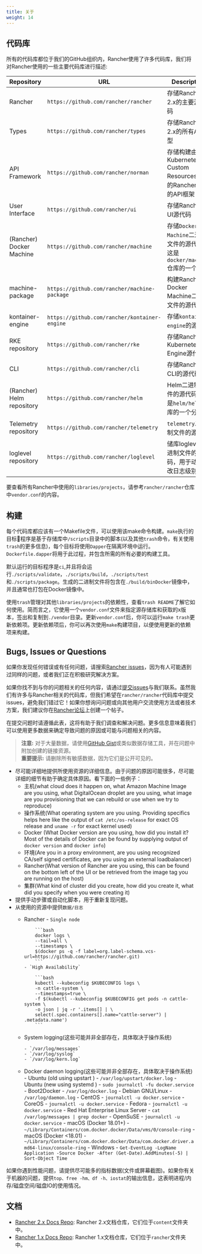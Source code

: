 ```yaml
---
title: 关于
weight: 14
---
```


## 代码库

所有的代码库都位于我们的GitHub组织内，Rancher使用了许多代码库，我们将对Rancher使用的一些主要代码库进行描述:

Repository | URL | Description
-----------|-----|-------------
Rancher | `https://github.com/rancher/rancher` | 存储Rancher 2.x的主要源代码
Types | `https://github.com/rancher/types` | 存储Rancher 2.x的所有API类型
API Framework | `https://github.com/rancher/norman` | 存储构建由Kubernetes Custom Resources支持的Rancher样式的API框架
User Interface | `https://github.com/rancher/ui` | 存储Rancher UI源代码
(Rancher) Docker Machine | `https://github.com/rancher/machine` | 存储`Docker Machine`二进制文件的源代码，这是`docker/machine`仓库的一个分支
machine-package | `https://github.com/rancher/machine-package` | 构建Rancher Docker Machine二进制文件的源代码
kontainer-engine | `https://github.com/rancher/kontainer-engine` | 存储`kontainer-engine`的源代码
RKE repository | `https://github.com/rancher/rke` | 存储Rancher Kubernetes Engine源代码
CLI | `https://github.com/rancher/cli` | 存储Rancher CLI的源代码
(Rancher) Helm repository | `https://github.com/rancher/helm` | Helm二进制文件的源代码。这是`helm/helm`仓库的一个分支
Telemetry repository | `https://github.com/rancher/telemetry` | `telemetry`二进制文件的源代码
loglevel repository | `https://github.com/rancher/loglevel` | 储库loglevel二进制文件的源代码，用于动态更改日志级别

要查看所有Rancher中使用的`libraries/projects`，请参考`rancher/rancher`仓库中`vendor.conf`的内容。

## 构建

每个代码库都应该有一个Makefile文件，可以使用该make命令构建。`make`执行的目标程序是基于存储库中`/scripts`目录中的脚本(以及其他`trash`命令，有关使用`trash`的更多信息)，每个目标将使用`Dapper`在隔离环境中运行。`Dockerfile.dapper`将用于此过程，并包含所需的所有必要的构建工具。

默认运行的目标程序是`ci`,并且将会运行`./scripts/validate`，`./scripts/build`，`./scripts/test`和`./scripts/package`。生成的二进制文件将包含在`./build/binDocker`镜像中，并且通常也打包在Docker镜像中。

使用`trash`管理对其他`libraries/projects`的依赖性，查看`trash README`了解它如何使用。简而言之，它使用一个`vendor.conf`文件来指定源存储库和获取的x版本，签出和复制到`./vendor`目录。更新`vendor.conf`后，你可以运行`make trash`更新依赖项。更新依赖项后，你可以再次使用`make`构建项目，以便使用更新的依赖项来构建。

## Bugs, Issues or Questions

如果你发现任何错误或有任何问题，请搜索[Rancher issues](https://github.com/rancher/rancher/issues)，因为有人可能遇到过同样的问题，或者我们正在积极研究解决方案。

如果你找不到与你的问题相关的任何内容，请通过[提交issues](https://github.com/rancher/rancher/issues/new)与我们联系。虽然我们有许多与Rancher相关的代码库，但我们希望在`rancher/rancher`代码库中提交issues，避免我们错过它！如果你想询问问题或向其他用户交流使用方法或者技术方案，我们建议你在[Rancher论坛](https://forums.cnrancher.com)上创建一个帖子。

在提交问题时请遵循此表，这将有助于我们调查和解决问题。更多信息意味着我们可以使用更多数据来确定导致问题的原因或可能与问题相关的内容。

>**注意:** 对于大量数据，请使用[GitHub Gist](https://gist.github.com/)或类似数据存储工具，并在问题中附加创建的链接资源。\
>**重要提示:** 请删除所有敏感数据，因为它们是公开可见的。

- 尽可能详细地提供所使用资源的详细信息。由于问题的原因可能很多，尽可能详细的细节有助于确定具体原因。看下面的一些例子：
  - 主机(what cloud does it happen on, what Amazon Machine Image are you using, what DigitalOcean droplet are you using, what image are you provisioning that we can rebuild or use when we try to reproduce)
  - 操作系统(What operating system are you using. Providing specifics helps here like the output of `cat /etc/os-release` for exact OS release and `uname -r` for exact kernel used)
  - Docker (What Docker version are you using, how did you install it? Most of the details of Docker can be found by supplying output of `docker version` and `docker info`)
  - 环境(Are you in a proxy environment, are you using recognized CA/self signed certificates, are you using an external loadbalancer)
  - Rancher(What version of Rancher are you using, this can be found on the bottom left of the UI or be retrieved from the image tag you are running on the host)
  - 集群(What kind of cluster did you create, how did you create it, what did you specify when you were creating it)
- 提供手动步骤或自动化脚本，用于重新复现问题。
- 从使用的资源中提供`数据/日志`
  - Rancher
        - `Single node`

            ```bash
            docker logs \
            --tail=all \
            --timestamps \
            $(docker ps -q -f label=org.label-schema.vcs-url=https://github.com/rancher/rancher.git)
            ```
        - `High Availability`

            ```bash
            kubectl --kubeconfig $KUBECONFIG logs \
            -n cattle-system \
            --timestamps=true \
            -f $(kubectl --kubeconfig $KUBECONFIG get pods -n cattle-system \
            -o json | jq -r '.items[] | \
            select(.spec.containers[].name="cattle-server") | .metadata.name')
            ```
  - System logging(这些可能并非全部存在，具体取决于操作系统)

        - `/var/log/messages`
        - `/var/log/syslog`
        - `/var/log/kern.log`

  - Docker daemon logging(这些可能并非全部存在，具体取决于操作系统)
        - Ubuntu (old using upstart ) - `/var/log/upstart/docker.log`
        - Ubuntu (new using systemd ) - `sudo journalctl -fu docker.service`
        - Boot2Docker - `/var/log/docker.log`
        - Debian GNU/Linux - `/var/log/daemon.log`
        - CentOS - `journalctl -u docker.service`
        - CoreOS - `journalctl -u docker.service`
        - Fedora - `journalctl -u docker.service`
        - Red Hat Enterprise Linux Server - `cat /var/log/messages | grep docker`
        - OpenSuSE - `journalctl -u docker.service`
        - macOS (Docker 18.01+) - `~/Library/Containers/com.docker.docker/Data/vms/0/console-ring`
        - macOS (Docker <18.01) - `~/Library/Containers/com.docker.docker/Data/com.docker.driver.amd64-linux/console-ring`
        - Windows - `Get-EventLog -LogName Application -Source Docker -After (Get-Date).AddMinutes(-5) | Sort-Object Time`

如果你遇到性能问题，请提供尽可能多的指标数据(文件或屏幕截图)。如果你有关于机器的问题，提供`top、free -hm、df -h、iostat`的输出信息，这表明进程/内存/磁盘空间/磁盘IO的使用情况。

## 文档

- [Rancher 2.x Docs Repo](https://github.com/rancher/docs): Rancher 2.x文档仓库，它们位于`content`文件夹中。
- [Rancher 1.x Docs Repo](https://github.com/rancher/rancher.github.io): Rancher 1.x文档仓库，它们位于`rancher`文件夹中。
